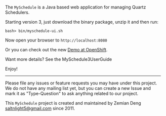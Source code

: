 The `MySchedule` is a Java based web application for managing Quartz Schedulers.

Starting version 3, just download the binary package, unzip it and then run:
```
bash> bin/myschedule-ui.sh
```

Now open your browser to `http://localhost:8080`

Or you can check out the new [Demo at OpenShift](http://demo-myschedule.rhcloud.com/).

Want more details? See the MySchedule3UserGuide

Enjoy!


---


Please file any issues or feature requests you may have under this project. We do not have any mailing list yet, but you can create a new Issue and mark it as "Type-Question" to ask anything related to our project.

This `MySchedule` project is created and maintained by Zemian Deng <saltnlight5@gmail.com> since 2011.

